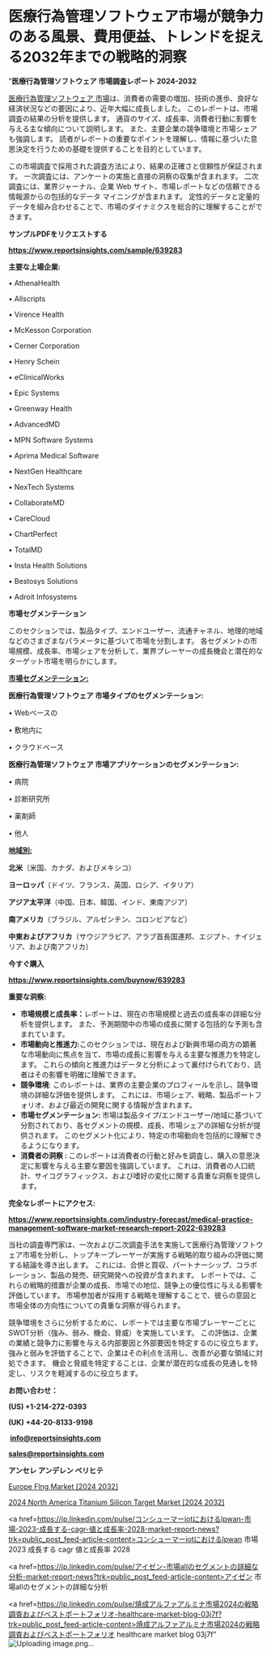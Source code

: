 # 医療行為管理ソフトウェア市場が競争力のある風景、費用便益、トレンドを捉える2032年までの戦略的洞察

"<strong>医療行為管理ソフトウェア 市場調査レポート 2024-2032</strong>

<a href=https://www.reportsinsights.com/sample/639283>医療行為管理ソフトウェア 市場</a>は、消費者の需要の増加、技術の進歩、良好な経済状況などの要因により、近年大幅に成長しました。 このレポートは、市場調査の結果の分析を提供します。 通貨のサイズ、成長率、消費者行動に影響を与える主な傾向について説明します。 また、主要企業の競争環境と市場シェアも強調します。 読者がレポートの重要なポイントを理解し、情報に基づいた意思決定を行うための基礎を提供することを目的としています。

この市場調査で採用された調査方法により、結果の正確さと信頼性が保証されます。 一次調査には、アンケートの実施と直接の洞察の収集が含まれます。 二次調査には、業界ジャーナル、企業 Web サイト、市場レポートなどの信頼できる情報源からの包括的なデータ マイニングが含まれます。 定性的データと定量的データを組み合わせることで、市場のダイナミクスを総合的に理解することができます。

<strong><b>サンプルPDFをリクエストする</b></strong>

<a href=https://www.reportsinsights.com/sample/639283><strong><u>https://www.reportsinsights.com/sample/639283</u></strong></a>

<strong>主要な上場企業:</strong>

• AthenaHealth

• Allscripts

• Virence Health

• McKesson Corporation

• Cerner Corporation

• Henry Schein

• eClinicalWorks

• Epic Systems

• Greenway Health

• AdvancedMD

• MPN Software Systems

• Aprima Medical Software

• NextGen Healthcare

• NexTech Systems

• CollaborateMD

• CareCloud

• ChartPerfect

• TotalMD

• Insta Health Solutions

• Bestosys Solutions

• Adroit Infosystems

<strong>市場セグメンテーション</strong>

このセクションでは、製品タイプ、エンドユーザー、流通チャネル、地理的地域などのさまざまなパラメータに基づいて市場を分割します。 各セグメントの市場規模、成長率、市場シェアを分析して、業界プレーヤーの成長機会と潜在的なターゲット市場を明らかにします。

<strong><u>市場セグメンテーション</u></strong><strong><u>:</u></strong>

<strong>医療行為管理ソフトウェア 市場タイプのセグメンテーション:</strong>

• Webベースの

• 敷地内に

• クラウドベース

<strong>医療行為管理ソフトウェア 市場アプリケーションのセグメンテーション:</strong>

• 病院

• 診断研究所

• 薬剤師

• 他人

<strong><u>地域別</u></strong><strong><u>:</u></strong>

<strong>北米</strong>（米国、カナダ、およびメキシコ）

<strong>ヨーロッパ</strong>（ドイツ、フランス、英国、ロシア、イタリア）

<strong>アジア太平洋</strong>（中国、日本、韓国、インド、東南アジア）

<strong>南アメリカ</strong>（ブラジル、アルゼンチン、コロンビアなど）

<strong>中東およびアフリカ</strong>（サウジアラビア、アラブ首長国連邦、エジプト、ナイジェリア、および南アフリカ）

<strong>今すぐ購入</strong>

<a href=https://www.reportsinsights.com/buynow/639283><strong><u>https://www.reportsinsights.com/buynow/639283</u></strong></a>

<strong>重要な洞察:</strong>
<ul>
  <li><strong>市場規模と成長率：</strong>レポートは、現在の市場規模と過去の成長率の詳細な分析を提供します。 また、予測期間中の市場の成長に関する包括的な予測も含まれています。</li>
  <li><strong>市場動向と推進力:</strong>このセクションでは、現在および新興市場の両方の顕著な市場動向に焦点を当て、市場の成長に影響を与える主要な推進力を特定します。 これらの傾向と推進力はデータと分析によって裏付けられており、読者はその影響を明確に理解できます。</li>
  <li><strong>競争環境</strong>: このレポートは、業界の主要企業のプロフィールを示し、競争環境の詳細な評価を提供します。 これには、市場シェア、戦略、製品ポートフォリオ、および最近の開発に関する情報が含まれます。</li>
  <li><strong>市場セグメンテーション: </strong>市場は製品タイプ/エンドユーザー/地域に基づいて分割されており、各セグメントの規模、成長、市場シェアの詳細な分析が提供されます。 このセグメント化により、特定の市場動向を包括的に理解できるようになります。</li>
  <li><strong>消費者の洞察 : </strong>このレポートは消費者の行動と好みを調査し、購入の意思決定に影響を与える主要な要因を強調しています。 これは、消費者の人口統計、サイコグラフィックス、および嗜好の変化に関する貴重な洞察を提供します。</li>
</ul>
<strong>完全なレポートにアクセス:</strong>

<a href=https://www.reportsinsights.com/industry-forecast/medical-practice-management-software-market-research-report-2022-639283><strong><u><b>https://www.reportsinsights.com/industry-forecast/medical-practice-management-software-market-research-report-2022-639283</b></u></strong></a>

当社の調査専門家は、一次および二次調査手法を実施して医療行為管理ソフトウェア市場を分析し、トップキープレーヤーが実施する戦略的取り組みの評価に関する結論を導き出します。 これには、合併と買収、パートナーシップ、コラボレーション、製品の発売、研究開発への投資が含まれます。 レポートでは、これらの戦略的措置が企業の成長、市場での地位、競争上の優位性に与える影響を評価しています。 市場参加者が採用する戦略を理解することで、彼らの意図と市場全体の方向性についての貴重な洞察が得られます。

競争環境をさらに分析するために、レポートでは主要な市場プレーヤーごとにSWOT分析（強み、弱み、機会、脅威）を実施しています。 この評価は、企業の業績と競争力に影響を与える内部要因と外部要因を特定するのに役立ちます。 強みと弱みを評価することで、企業はその利点を活用し、改善が必要な領域に対処できます。 機会と脅威を特定することは、企業が潜在的な成長の見通しを特定し、リスクを軽減するのに役立ちます。

<strong>お問い合わせ：</strong>

<strong>(US) +1-214-272-0393</strong>

<strong>(UK) +44-20-8133-9198</strong>

<strong> </strong><a href=info@reportsinsights.com><strong><u>info@reportsinsights.com</u></strong></a>

<a href=sales@reportsinsights.com><strong><u>sales@reportsinsights.com</u></strong></a>

<strong>アンセレ アンデレン ベリヒテ</strong>

<a href=https://www.linkedin.com/pulse/europe-flng-markets-strategic-view-pathway-healthscope-news-245-crmpe/>Europe Flng Market [2024 2032]</a>

<a href=https://www.linkedin.com/pulse/2024-north-america-titanium-silicon-target-market-jenvf/>2024 North America Titanium Silicon Target Market [2024 2032]</a>

<a href=https://jp.linkedin.com/pulse/コンシューマーiotにおけるlpwan-市場-2023-成長する-cagr-値と成長率-2028-market-report-news?trk=public_post_feed-article-content>コンシューマーiotにおけるlpwan 市場 2023 成長する cagr 値と成長率 2028</a>

<a href=https://jp.linkedin.com/pulse/アイゼン-市場allのセグメントの詳細な分析-market-report-news?trk=public_post_feed-article-content>アイゼン 市場allのセグメントの詳細な分析</a>

<a href=https://jp.linkedin.com/pulse/焼成アルファアルミナ市場2024の戦略調査およびベストポートフォリオ-healthcare-market-blog-03j7f?trk=public_post_feed-article-content>焼成アルファアルミナ市場2024の戦略調査およびベストポートフォリオ healthcare market blog 03j7f</a>"
![Uploading image.png…]()
